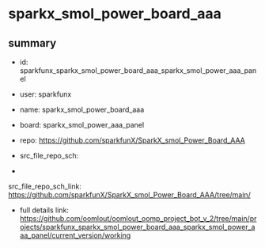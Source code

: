 # sparkx_smol_power_board_aaa
 
## summary 
* id: sparkfunx_sparkx_smol_power_board_aaa_sparkx_smol_power_aaa_panel
* user: sparkfunx
* name: sparkx_smol_power_board_aaa
* board: sparkx_smol_power_aaa_panel
* repo: https://github.com/sparkfunX/SparkX_smol_Power_Board_AAA



* src_file_repo_sch: 
*
 src_file_repo_sch_link: https://github.com/sparkfunX/SparkX_smol_Power_Board_AAA/tree/main/
* full details link: https://github.com/oomlout/oomlout_oomp_project_bot_v_2/tree/main/projects/sparkfunx_sparkx_smol_power_board_aaa_sparkx_smol_power_aaa_panel/current_version/working  






